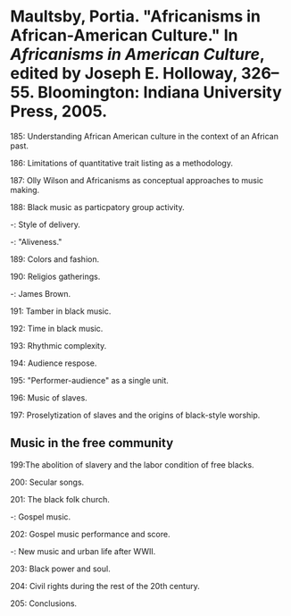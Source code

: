 # Maultsby, Portia. "Africanisms in African-American Culture." In *Africanisms in American Culture*, edited by Joseph E. Holloway, 326–55. Bloomington: Indiana University Press, 2005.

185: Understanding African American culture in the context of an African past.  

186: Limitations of quantitative trait listing as a methodology. 

187: Olly Wilson and Africanisms as conceptual approaches to music making.  

188: Black music as particpatory group activity.  

-: Style of delivery.  

-: "Aliveness."    

189: Colors and fashion.  

190: Religios gatherings.  

-: James Brown.  

191: Tamber in black music.  

192: Time in black music.  

193: Rhythmic complexity.  

194: Audience respose.  

195: "Performer-audience" as a single unit.  

196: Music of slaves.  

197: Proselytization of slaves and the origins of black-style worship.  

## Music in the free community  

199:The abolition of slavery and the labor condition of free blacks.  

200: Secular songs.  

201: The black folk church.  

-: Gospel music.  

202: Gospel music performance and score.  

-: New music and urban life after WWII.  

203: Black power and soul.  

204: Civil rights during the rest of the 20th century.  

205: Conclusions.   




